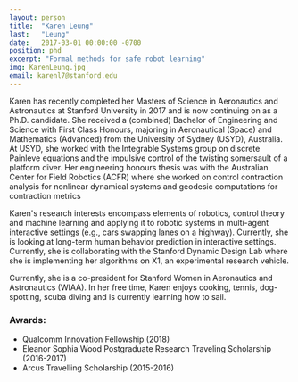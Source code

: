 ```yaml
---
layout: person
title:  "Karen Leung"
last:   "Leung"
date:   2017-03-01 00:00:00 -0700
position: phd
excerpt: "Formal methods for safe robot learning"
img: KarenLeung.jpg
email: karenl7@stanford.edu
---
```


Karen has recently completed her Masters of Science in Aeronautics and Astronautics at Stanford University in 2017 and is now continuing on as a Ph.D. candidate. She received a (combined) Bachelor of Engineering and Science with First Class Honours, majoring in Aeronautical (Space) and Mathematics (Advanced) from the University of Sydney (USYD), Australia. At USYD, she worked with the Integrable Systems group on discrete Painleve equations and the impulsive control of the twisting somersault of a platform diver. Her engineering honours thesis was with the Australian Center for Field Robotics (ACFR) where she worked on control contraction analysis for nonlinear dynamical systems and geodesic computations for contraction metrics 

Karen's research interests encompass elements of robotics, control theory and machine learning and applying it to robotic systems in multi-agent interactive settings (e.g., cars swapping lanes on a highway). Currently, she is looking at long-term human behavior prediction in interactive settings. Currently, she is collaborating with the Stanford Dynamic Design Lab where she is implementing her algorithms on X1, an experimental research vehicle.

Currently, she is a co-president for Stanford Women in Aeronautics and Astronautics (WIAA). In her free time, Karen enjoys cooking, tennis, dog-spotting, scuba diving and is currently learning how to sail.


### Awards:
- Qualcomm Innovation Fellowship (2018)
- Eleanor Sophia Wood Postgraduate Research Traveling Scholarship (2016-2017)
- Arcus Travelling Scholarship (2015-2016)
